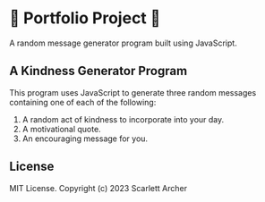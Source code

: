 # 📖 Portfolio Project 📖
A random message generator program built using JavaScript.

## A Kindness Generator Program

This program uses JavaScript to generate three random messages containing one of each of the following:

1. A random act of kindness to incorporate into your day.
2. A motivational quote.
3. An encouraging message for you.

## License

MIT License. Copyright (c) 2023 Scarlett Archer
